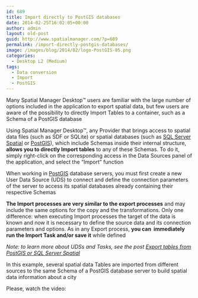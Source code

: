 ```yaml
---
id: 689
title: Import directly to PostGIS databases
date: 2014-02-25T16:02:05+00:00
author: admin
layout: old-post
guid: http://www.spatialmanager.com/?p=689
permalink: /import-directly-postgis-databases/
image: /images/blog/2014/02/logo-PostGIS-85.png
categories:
  - Desktop L2 (Medium)
tags:
  - Data conversion
  - Import
  - PostGIS
---
```

Many Spatial Manager Desktop™ users are familiar with the large number of options included in the application to export spatial data, but few users are aware of the possibility to directly Import Tables to a container, such as a Schema of a PostGIS database<!--more-->

Using Spatial Manager Desktop™, any Provider that brings access to spatial data files (such as SDF or SQLite) or spatial databases (such as <a title="Microsoft SQL Server website" href="http://www.microsoft.com/en-us/sqlserver/default.aspx" target="_blank" rel="nofollow">SQL Server Spatial</a> or <a title="PostGIS website" href="http://postgis.net/" target="_blank" rel="nofollow">PostGIS</a>), which include Schemas inside their internal structure, **allows you to directly Import tables** to any of these Schemas. To do it, simply right-click on the corresponding access in the Data Sources panel of the application, and select the &#8220;Import&#8221; function

When working in <a title="PostGIS website" href="http://postgis.net/" target="_blank" rel="nofollow">PostGIS</a> database servers, you must first create a new User Data Source (UDS) to connect and define the connection parameters of the server to access its spatial databases already containing their respective Schemas

**The Import processes are very similar to the export processes** and may include the same options for the copy and the transformations. Only one difference: when executing Import processes the target of the data is known and now it is necessary to define the source data and its connection parameters and options. As in any Export process, **you can  immediately run the Import Task and/or save it** while defined

_Note: to learn more about UDSs and Tasks, see the post <a title="Export tables from PostGIS or SQL Server Spatial" href="http://www.spatialmanager.com/export-tables-from-postgis-or-sql-server-spatial/" target="_blank" rel="nofollow">Export tables from PostGIS or SQL Server Spatial</a>_

In this example, several spatial data Tables are imported from different sources to the same Schema of a PostGIS database server to build spatial data information about a city

Please, watch the video: